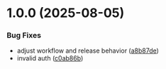 # 1.0.0 (2025-08-05)


### Bug Fixes

* adjust workflow and release behavior ([a8b87de](https://github.com/azifydev/facetec-aar/commit/a8b87de5b47fd64d6a129e3141cea1c94e333960))
* invalid auth ([c0ab86b](https://github.com/azifydev/facetec-aar/commit/c0ab86b0eadf43a5a0550c0dc4e3190bf5acee4c))

